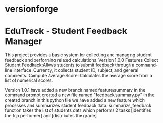# versionforge
# EduTrack - Student Feedback Manager
This project provides a basic system for collecting and managing student feedback and performing related calculations.
Version 1.0.0 Features
Collect Student Feedback:Allows students to submit feedback through a command-line interface. Currently, it collects student ID, subject, and general comments.
Compute Average Score: Calculates the average score from a list of numerical scores.



Version 1.0.1
have added a new branch named feature/summary in the command prompt 
created a new file named "feedback.summary.py" in the created branch 
in this python file we have added a new feature which processes and summarizes student feedback data.
summarize_feedback function takes the list of students data which performs 2 tasks [identifies the top performer] and [distributes the grade]




 

